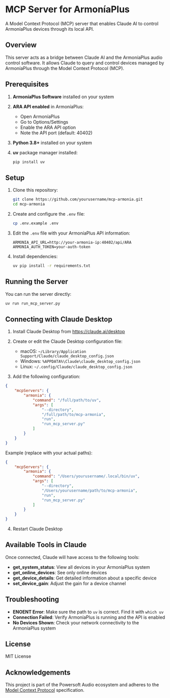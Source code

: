 # MCP Server for ArmoníaPlus

A Model Context Protocol (MCP) server that enables Claude AI to control ArmoníaPlus devices through its local API.

## Overview

This server acts as a bridge between Claude AI and the ArmoníaPlus audio control software. It allows Claude to query and control devices managed by ArmoníaPlus through the Model Context Protocol (MCP).

## Prerequisites

1. **ArmoníaPlus Software** installed on your system
2. **ARA API enabled** in ArmoníaPlus:
   - Open ArmoníaPlus
   - Go to Options/Settings
   - Enable the ARA API option
   - Note the API port (default: 40402)

3. **Python 3.8+** installed on your system
4. **uv** package manager installed:
   ```bash
   pip install uv
   ```

## Setup

1. Clone this repository:
   ```bash
   git clone https://github.com/yourusername/mcp-armonia.git
   cd mcp-armonia
   ```

2. Create and configure the `.env` file:
   ```bash
   cp .env.example .env
   ```

3. Edit the `.env` file with your ArmoníaPlus API information:
   ```
   ARMONIA_API_URL=http://your-armonia-ip:40402/api/ARA
   ARMONIA_AUTH_TOKEN=your-auth-token
   ```

4. Install dependencies:
   ```bash
   uv pip install -r requirements.txt
   ```

## Running the Server

You can run the server directly:

```bash
uv run run_mcp_server.py
```

## Connecting with Claude Desktop

1. Install Claude Desktop from https://claude.ai/desktop

2. Create or edit the Claude Desktop configuration file:
   - macOS: `~/Library/Application Support/Claude/claude_desktop_config.json`
   - Windows: `%APPDATA%\Claude\claude_desktop_config.json`
   - Linux: `~/.config/Claude/claude_desktop_config.json`

3. Add the following configuration:

```json
{
    "mcpServers": {
        "armonia": {
            "command": "/full/path/to/uv",
            "args": [
                "--directory",
                "/full/path/to/mcp-armonia",
                "run",
                "run_mcp_server.py"
            ]
        }
    }
}
```

Example (replace with your actual paths):
```json
{
    "mcpServers": {
        "armonia": {
            "command": "/Users/yourusername/.local/bin/uv",
            "args": [
                "--directory",
                "/Users/yourusername/path/to/mcp-armonia",
                "run",
                "run_mcp_server.py"
            ]
        }
    }
}
```

4. Restart Claude Desktop

## Available Tools in Claude

Once connected, Claude will have access to the following tools:

- **get_system_status**: View all devices in your ArmoníaPlus system
- **get_online_devices**: See only online devices
- **get_device_details**: Get detailed information about a specific device
- **set_device_gain**: Adjust the gain for a device channel

## Troubleshooting

- **ENOENT Error**: Make sure the path to `uv` is correct. Find it with `which uv`
- **Connection Failed**: Verify ArmoníaPlus is running and the API is enabled
- **No Devices Shown**: Check your network connectivity to the ArmoníaPlus system

## License

MIT License

## Acknowledgements

This project is part of the Powersoft Audio ecosystem and adheres to the [Model Context Protocol](https://modelcontextprotocol.io/) specification. 